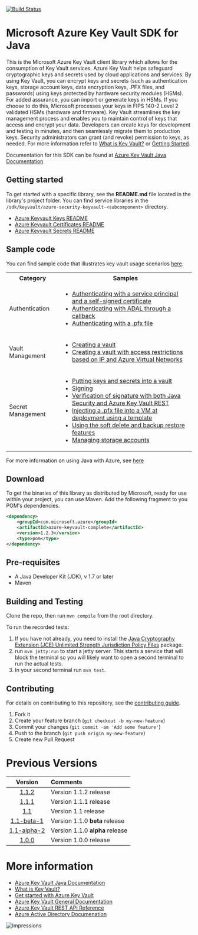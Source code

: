 [![Build Status](https://travis-ci.org/Azure/azure-keyvault-java.svg?branch=dev)](https://travis-ci.org/Azure/azure-keyvault-java)

# Microsoft Azure Key Vault SDK for Java

This is the Microsoft Azure Key Vault client library which allows for the consumption of Key Vault services. Azure Key Vault helps safeguard cryptographic keys and secrets used by cloud applications and services. By using Key Vault, you can encrypt keys and secrets (such as authentication keys, storage account keys, data encryption keys, .PFX files, and passwords) using keys protected by hardware security modules (HSMs). For added assurance, you can import or generate keys in HSMs. If you choose to do this, Microsoft processes your keys in FIPS 140-2 Level 2 validated HSMs (hardware and firmware).
Key Vault streamlines the key management process and enables you to maintain control of keys that access and encrypt your data. Developers can create keys for development and testing in minutes, and then seamlessly migrate them to production keys. Security administrators can grant (and revoke) permission to keys, as needed.
For more information refer to [What is Key Vault?](https://docs.microsoft.com/azure/key-vault/key-vault-whatis) or [Getting Started](https://docs.microsoft.com/azure/key-vault/key-vault-get-started).

Documentation for this SDK can be found at [Azure Key Vault Java Documentation](https://docs.microsoft.com/java/api/overview/azure/keyvault)

## Getting started

To get started with a specific library, see the **README.md** file located in the library's project folder. You can find service libraries in the `/sdk/keyvault/azure-security-keyvault-<subcomponent>` directory.
- [Azure Keyvault Keys README](https://github.com/Azure/azure-sdk-for-java/blob/master/sdk/keyvault/azure-security-keyvault-keys/README.md)
- [Azure Keyvault Certificates README](https://github.com/Azure/azure-sdk-for-java/blob/master/sdk/keyvault/azure-security-keyvault-certificates/README.md)
- [Azure Keyvault Secrets README](https://github.com/Azure/azure-sdk-for-java/blob/master/sdk/keyvault/azure-security-keyvault-secrets/README.md)

## Sample code
You can find sample code that illustrates key vault usage scenarios [here](https://azure.microsoft.com/resources/samples/?sort=0&service=key-vault&platform=java).

<table>
    <tr>
        <th>Category</th>
        <th>Samples</th>
    </tr>
    <tr>
        <td>Authentication</td>
        <td>
            <ul>
                <li>
                    <a href="https://github.com/Azure-Samples/key-vault-java-authentication">Authenticating with a service principal and a self-signed certificate</a>
                </li>
                <li>
                    <a href="https://github.com/Azure-Samples/key-vault-java-authentication">Authenticating with ADAL through a callback</a>
                </li>
                <li>
                     <a href="https://github.com/Azure-Samples/key-vault-java-certificate-authentication/">Authenticating with a .pfx file</a>
                </li>
            </ul>
        </td>
    </tr>
    <tr>
        <td>Vault Management</td>
        <td>
            <ul>
                <li>
                    <a href="https://github.com/Azure-Samples/key-vault-java-certificate-authentication/">Creating a vault</a>
                </li>
                <li>
                    <a href="https://github.com/Azure-Samples/key-vault-java-network-acl/">Creating a vault with access restrictions based on IP and Azure Virtual Networks</a>
                </li>
            </ul>
        </td>
    </tr>
    <tr>
        <td>Secret Management</td>
        <td>
            <ul>
                <li>
                    <a href="https://github.com/Azure-Samples/key-vault-java-certificate-authentication
">Putting keys and secrets into a vault</a>
                </li>
                <li>
                    <a href="https://github.com/Azure-Samples/key-vault-java-certificate-authentication/">Signing</a>
                </li>
                <li>
                    <a href="https://github.com/Azure-Samples/key-vault-java-certificate-authentication/">Verification of signature with both Java Security and Azure Key Vault REST</a>
                </li>
                <li>
                    <a href="https://github.com/Azure-Samples/key-vault-java-certificate-authentication/">Injecting a .pfx file into a VM at deployment using a template</a>
                </li>
                <li>
                    <a href="https://github.com/Azure-Samples/key-vault-java-recovery/">Using the soft delete and backup restore features</a>
                </li>
                <li>
                    <a href="https://github.com/Azure-Samples/key-vault-java-recovery/">Managing storage accounts</a>
                </li>
            </ul>
        </td>
    </tr>
</table>

For more information on using Java with Azure, see [here](https://azure.microsoft.com/develop/java/)

## Download

To get the binaries of this library as distributed by Microsoft, ready for use within your project, you can use Maven. Add the following fragment to you POM's dependencies.

[//]: # ({x-version-update-start;com.microsoft.azure:azure-keyvault-complete;current})
```xml
<dependency>
    <groupId>com.microsoft.azure</groupId>
    <artifactId>azure-keyvault-complete</artifactId>
    <version>1.2.3</version>
    <type>pom</type>
</dependency>
```
[//]: # ({x-version-update-end})

## Pre-requisites
- A Java Developer Kit (JDK), v 1.7 or later
- Maven

## Building and Testing

Clone the repo, then run `mvn compile` from the root directory.

To run the recorded tests:
1. If you have not already, you need to install the [Java Cryptography Extension (JCE) Unlimited Strength Jurisdiction Policy Files](https://www.oracle.com/java/technologies/javase-jce8-downloads.html) package.
2. run `mvn jetty:run` to start a jetty server. This starts a service that will block the terminal so you will likely want to open a second terminal to run the actual tests.
3. In your second terminal run `mvn test`.

## Contributing

For details on contributing to this repository, see the [contributing guide](https://github.com/Azure/azure-sdk-for-java/blob/master/CONTRIBUTING.md).

1. Fork it
2. Create your feature branch (`git checkout -b my-new-feature`)
3. Commit your changes (`git commit -am 'Add some feature'`)
4. Push to the branch (`git push origin my-new-feature`)
5. Create new Pull Request

# Previous Versions

| Version | Comments |
| :-------: | :--------- |
| [1.1.2](https://github.com/Azure/azure-keyvault-java/tree/1.1.2)   | Version 1.1.2 release |
| [1.1.1](https://github.com/Azure/azure-keyvault-java/tree/1.1.1)   | Version 1.1.1 release |
| [1.1](https://github.com/Azure/azure-keyvault-java/tree/1.1)   | Version 1.1 release |
| [1.1-beta-1](https://github.com/Azure/azure-keyvault-java/tree/1.1-beta-1)   | Version 1.1.0 **beta** release |
| [1.1-alpha-2](https://github.com/Azure/azure-keyvault-java/tree/v1.1-alpha-2)   | Version 1.1.0 **alpha** release |
| [1.0.0](https://github.com/Azure/azure-keyvault-java/tree/v1.0.0)   | Version 1.0.0 release |

# More information
* [Azure Key Vault Java Documentation](https://docs.microsoft.com/java/api/overview/azure/keyvault)
* [What is Key Vault?](https://docs.microsoft.com/azure/key-vault/key-vault-whatis)
* [Get started with Azure Key Vault](https://docs.microsoft.com/azure/key-vault/key-vault-get-started)
* [Azure Key Vault General Documentation](https://docs.microsoft.com/azure/key-vault/)
* [Azure Key Vault REST API Reference](https://docs.microsoft.com/rest/api/keyvault/)
* [Azure Active Directory Documenation](https://docs.microsoft.com/azure/active-directory/)


![Impressions](https://azure-sdk-impressions.azurewebsites.net/api/impressions/azure-sdk-for-java%2Fsdk%2Fkeyvault%2FREADME.png)
